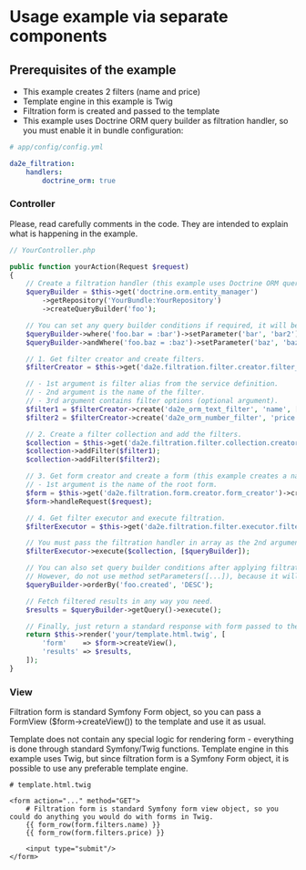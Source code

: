 # Usage example via separate components

## Prerequisites of the example

- This example creates 2 filters (name and price)
- Template engine in this example is Twig
- Filtration form is created and passed to the template
- This example uses Doctrine ORM query builder as filtration handler, so you must enable it in bundle configuration:
```yaml
# app/config/config.yml

da2e_filtration:
    handlers:
        doctrine_orm: true
```

### Controller

Please, read carefully comments in the code. They are intended to explain what is happening in the example.

```php
// YourController.php

public function yourAction(Request $request)
{
    // Create a filtration handler (this example uses Doctrine ORM query builder).
    $queryBuilder = $this->get('doctrine.orm.entity_manager')
        ->getRepository('YourBundle:YourRepository')
        ->createQueryBuilder('foo');

    // You can set any query builder conditions if required, it will be kept along with the applied filters.
    $queryBuilder->where('foo.bar = :bar')->setParameter('bar', 'bar2');
    $queryBuilder->andWhere('foo.baz = :baz')->setParameter('baz', 'baz2');

    // 1. Get filter creator and create filters.
    $filterCreator = $this->get('da2e.filtration.filter.creator.filter_creator');

    // - 1st argument is filter alias from the service definition.
    // - 2nd argument is the name of the filter.
    // - 3rd argument contains filter options (optional argument).
    $filter1 = $filterCreator->create('da2e_orm_text_filter', 'name', ['field_name' => 'foo.name']);
    $filter2 = $filterCreator->create('da2e_orm_number_filter', 'price', ['field_name' => 'foo.price', 'float' => true]);

    // 2. Create a filter collection and add the filters.
    $collection = $this->get('da2e.filtration.filter.collection.creator.collection_creator')->create();
    $collection->addFilter($filter1);
    $collection->addFilter($filter2);

    // 3. Get form creator and create a form (this example creates a named form).
    // - 1st argument is the name of the root form.
    $form = $this->get('da2e.filtration.form.creator.form_creator')->createNamed('filters', $collection);
    $form->handleRequest($request);

    // 4. Get filter executor and execute filtration.
    $filterExecutor = $this->get('da2e.filtration.filter.executor.filter_executor');

    // You must pass the filtration handler in array as the 2nd argument.
    $filterExecutor->execute($collection, [$queryBuilder]);

    // You can also set query builder conditions after applying filtration.
    // However, do not use method setParameters([...]), because it will override everything set while applying filters.
    $queryBuilder->orderBy('foo.created', 'DESC');

    // Fetch filtered results in any way you need.
    $results = $queryBuilder->getQuery()->execute();

    // Finally, just return a standard response with form passed to the template.
    return $this->render('your/template.html.twig', [
        'form'    => $form->createView(),
        'results' => $results,
    ]);
}
```

### View

Filtration form is standard Symfony Form object, so you can pass a FormView ($form->createView()) to the template and use it as usual.

Template does not contain any special logic for rendering form - everything is done through standard Symfony/Twig functions.
Template engine in this example uses Twig, but since filtration form is a Symfony Form object, it is possible to use any preferable template engine.

```twig
# template.html.twig

<form action="..." method="GET">
    # Filtration form is standard Symfony form view object, so you could do anything you would do with forms in Twig.
    {{ form_row(form.filters.name) }}
    {{ form_row(form.filters.price) }}
    
    <input type="submit"/>
</form>
```
